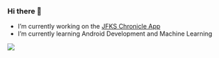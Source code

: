 ### Hi there 👋

<!--
**AppChampion/AppChampion** is a ✨ _special_ ✨ repository because its `README.md` (this file) appears on your GitHub profile. -->

- I’m currently working on the [JFKS Chronicle App](https://apps.apple.com/de/app/jfks-chronicle/id1559419959)
- I’m currently learning Android Development and Machine Learning

<img src="https://github-readme-stats.vercel.app/api?username=AppChampion&show_icons=true&icon_color=0366d6&text_color=24292e&bg_color=ffffff&hide_title=true" />
